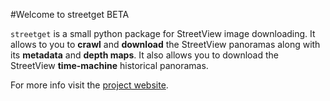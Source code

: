 #Welcome to streetget BETA

`streetget` is a small python package for StreetView image downloading. It allows to you to **crawl** and **download** the StreetView panoramas along with its **metadata** and **depth maps**. It also allows you to download the StreetView **time-machine** historical panoramas.

For more info visit the [project website](https://www.rocq.inria.fr/cluster-willow/gronat/streetget/).


